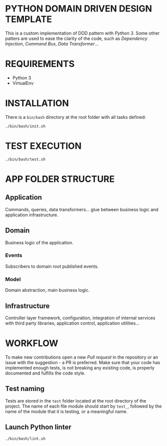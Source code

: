 # PYTHON DOMAIN DRIVEN DESIGN TEMPLATE
This is a custom implementation of DDD pattern with *Python 3*. Some other patters are used to
ease the clarity of the code, such as *Dependency Injection*, *Command Bus*, *Data Transformer*...

# REQUIREMENTS
* Python 3
* VirtualEnv

# INSTALLATION
There is a `bin/bash` directory at the root folder with all tasks defined:
```
./bin/bash/init.sh
```

# TEST EXECUTION
```
./bin/bash/test.sh
```

# APP FOLDER STRUCTURE
## Application
Commands, queries, data transformers... glue between business logic and application infrastructure.

## Domain
Business logic of the application.

### Events
Subscribers to domain root published events.

### Model
Domain abstraction, main business logic.

## Infrastructure
Controller layer framework, configuration, integration of internal services with third party
libraries, application control, application utilities...

# WORKFLOW
To make new contributions open a new *Pull request* in the repository or an issue with the
suggestion - a PR is preferred. Make sure that your code has implemented enough tests, is not
breaking any existing code, is properly documented and fulfills the code style.

## Test naming
Tests are stored in the `test` folder located at the root directory of the project. The name of
each file module should start by `test_`, followed by the name of the module that it is testing, or
a meaningful name.

## Launch Python linter
```
./bin/bash/lint.sh
```
